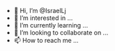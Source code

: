 - 👋 Hi, I’m @IsraelLj
- 👀 I’m interested in ...
- 🌱 I’m currently learning ...
- 💞️ I’m looking to collaborate on ...
- 📫 How to reach me ...

<!---
IsraelLj/IsraelLj is a ✨ special ✨ repository because its `README.md` (this file) appears on your GitHub profile.
You can click the Preview link to take a look at your changes.
--->
